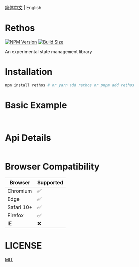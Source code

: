 [简体中文](https://github.com/Basaltic/rethos/blob/main/README.md) | English

# Rethos 

[![NPM Version](https://img.shields.io/npm/v/rethos?style=flat&colorA=brightgreen&colorB=lightgrey)](https://www.npmjs.com/package/rethos)
[![Build Size](https://img.shields.io/bundlephobia/minzip/rethos?label=bundle%20size&style=flat&colorA=brightgreen&colorB=lightgrey)](https://bundlephobia.com/package/rethos)


An experimental state management library 


# Installation

```bash
npm install rethos # or yarn add rethos or pnpm add rethos
```

# Basic Example

```tsx


```

# Api Details

```ts


```

# Browser Compatibility

| Browser | Supported |
|--|--|
| Chromium | ✅ |
| Edge | ✅ |
| Safari 10+ | ✅ |
| Firefox | ✅ |
| IE | ❌ |


# LICENSE

[MIT](https://github.com/Basaltic/rethos/blob/main/LICENSE)
